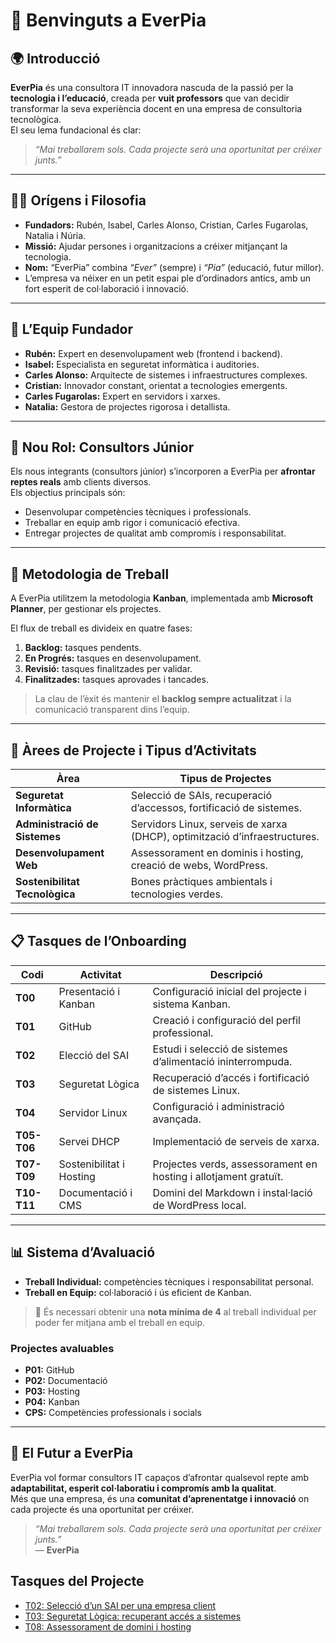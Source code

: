 # 🧭 Benvinguts a EverPia

## 🌍 Introducció
**EverPia** és una consultora IT innovadora nascuda de la passió per la **tecnologia i l’educació**, creada per **vuit professors** que van decidir transformar la seva experiència docent en una empresa de consultoria tecnològica.  
El seu lema fundacional és clar:  
> *“Mai treballarem sols. Cada projecte serà una oportunitat per créixer junts.”*

---

## 🧑‍💻 Orígens i Filosofia
- **Fundadors:** Rubén, Isabel, Carles Alonso, Cristian, Carles Fugarolas, Natalia i Núria.  
- **Missió:** Ajudar persones i organitzacions a créixer mitjançant la tecnologia.  
- **Nom:** “EverPia” combina *“Ever”* (sempre) i *“Pia”* (educació, futur millor).  
- L’empresa va néixer en un petit espai ple d’ordinadors antics, amb un fort esperit de col·laboració i innovació.

---

## 👥 L’Equip Fundador
- **Rubén:** Expert en desenvolupament web (frontend i backend).  
- **Isabel:** Especialista en seguretat informàtica i auditories.  
- **Carles Alonso:** Arquitecte de sistemes i infraestructures complexes.  
- **Cristian:** Innovador constant, orientat a tecnologies emergents.  
- **Carles Fugarolas:** Expert en servidors i xarxes.  
- **Natalia:** Gestora de projectes rigorosa i detallista.

---

## 🚀 Nou Rol: Consultors Júnior
Els nous integrants (consultors júnior) s’incorporen a EverPia per **afrontar reptes reals** amb clients diversos.  
Els objectius principals són:
- Desenvolupar competències tècniques i professionals.  
- Treballar en equip amb rigor i comunicació efectiva.  
- Entregar projectes de qualitat amb compromís i responsabilitat.

---

## 🧩 Metodologia de Treball
A EverPia utilitzem la metodologia **Kanban**, implementada amb **Microsoft Planner**, per gestionar els projectes.

El flux de treball es divideix en quatre fases:
1. **Backlog:** tasques pendents.  
2. **En Progrés:** tasques en desenvolupament.  
3. **Revisió:** tasques finalitzades per validar.  
4. **Finalitzades:** tasques aprovades i tancades.  

> La clau de l’èxit és mantenir el **backlog sempre actualitzat** i la comunicació transparent dins l’equip.

---

## 🧮 Àrees de Projecte i Tipus d’Activitats

| Àrea | Tipus de Projectes |
|------|--------------------|
| **Seguretat Informàtica** | Selecció de SAIs, recuperació d’accessos, fortificació de sistemes. |
| **Administració de Sistemes** | Servidors Linux, serveis de xarxa (DHCP), optimització d’infraestructures. |
| **Desenvolupament Web** | Assessorament en dominis i hosting, creació de webs, WordPress. |
| **Sostenibilitat Tecnològica** | Bones pràctiques ambientals i tecnologies verdes. |

---

## 📋 Tasques de l’Onboarding

| Codi | Activitat | Descripció |
|------|------------|------------|
| **T00** | Presentació i Kanban | Configuració inicial del projecte i sistema Kanban. |
| **T01** | GitHub | Creació i configuració del perfil professional. |
| **T02** | Elecció del SAI | Estudi i selecció de sistemes d’alimentació ininterrompuda. |
| **T03** | Seguretat Lògica | Recuperació d’accés i fortificació de sistemes Linux. |
| **T04** | Servidor Linux | Configuració i administració avançada. |
| **T05-T06** | Servei DHCP | Implementació de serveis de xarxa. |
| **T07-T09** | Sostenibilitat i Hosting | Projectes verds, assessorament en hosting i allotjament gratuït. |
| **T10-T11** | Documentació i CMS | Domini del Markdown i instal·lació de WordPress local. |

---

## 📊 Sistema d’Avaluació

- **Treball Individual:** competències tècniques i responsabilitat personal.  
- **Treball en Equip:** col·laboració i ús eficient de Kanban.  

> 📝 És necessari obtenir una **nota mínima de 4** al treball individual per poder fer mitjana amb el treball en equip.

### Projectes avaluables
- **P01:** GitHub  
- **P02:** Documentació  
- **P03:** Hosting  
- **P04:** Kanban  
- **CPS:** Competències professionals i socials  

---

## 🌟 El Futur a EverPia
EverPia vol formar consultors IT capaços d’afrontar qualsevol repte amb **adaptabilitat, esperit col·laboratiu i compromís amb la qualitat**.  
Més que una empresa, és una **comunitat d’aprenentatge i innovació** on cada projecte és una oportunitat per créixer.

> *“Mai treballarem sols. Cada projecte serà una oportunitat per créixer junts.”*  
> — **EverPia**

## Tasques del Projecte

  - [T02: Selecció d’un SAI per una empresa client](https://github.com/samalluis/Projecte2-EverPia/tree/main/T02%3A%20Selecci%C3%B3%20d%E2%80%99un%20SAI%20per%20una%20empresa%20client)
  - [T03: Seguretat Lògica: recuperant accés a sistemes](https://github.com/samalluis/Projecte2-EverPia/tree/main/T03%3A%20Seguretat%20L%C3%B2gica%3A%20recuperant%20acc%C3%A9s%20a%20sistemes)
  - [T08: Assessorament de domini i hosting](https://github.com/samalluis/Projecte2-EverPia/blob/main/T08%3A%20Assessorament%20de%20domini%20i%20hosting%20/README.md)
    
